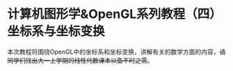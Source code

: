 # 计算机图形学&OpenGL系列教程（四） 坐标系与坐标变换

本次教程将围绕OpenGL中的坐标系和坐标变换，讲解有关的数学方面的内容，<del>请同学们找出大一上学期的线性代数课本以备不时之需</del>。

